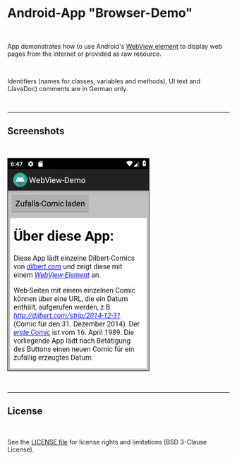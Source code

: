# Android-App "Browser-Demo" #

<br>

App demonstrates how to use Android's [WebView element](https://developer.android.com/reference/android/webkit/WebView) to display web pages from the internet or provided as raw resource.

<br>

Identifiers (names for classes, variables and methods), UI text and (JavaDoc) comments are in German only.

<br>

----

## Screenshots ##

<br>

![Screenshot 1](screenshot_1.png)  

<br>

----

## License ##

<br>

See the [LICENSE file](LICENSE.md) for license rights and limitations (BSD 3-Clause License).

<br>
